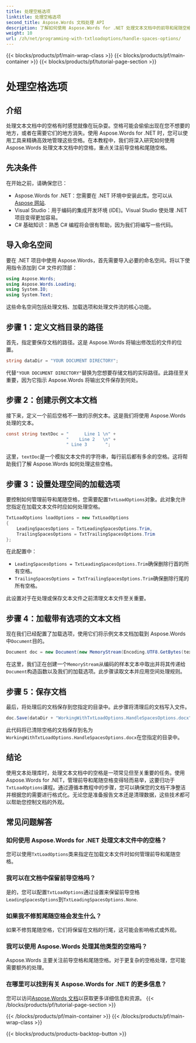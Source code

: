 ```yaml
---
title: 处理空格选项
linktitle: 处理空格选项
second_title: Aspose.Words 文档处理 API
description: 了解如何使用 Aspose.Words for .NET 处理文本文档中的前导和尾随空格。本教程提供了清理文本格式的指南。
weight: 10
url: /zh/net/programming-with-txtloadoptions/handle-spaces-options/
---
```


{{< blocks/products/pf/main-wrap-class >}}
{{< blocks/products/pf/main-container >}}
{{< blocks/products/pf/tutorial-page-section >}}

# 处理空格选项

## 介绍

处理文本文档中的空格有时感觉就像在玩杂耍。空格可能会偷偷出现在您不想要的地方，或者在需要它们的地方消失。使用 Aspose.Words for .NET 时，您可以使用工具来精确高效地管理这些空格。在本教程中，我们将深入研究如何使用 Aspose.Words 处理文本文档中的空格，重点关注前导空格和尾随空格。

## 先决条件

在开始之前，请确保您已：

-  Aspose.Words for .NET：您需要在 .NET 环境中安装此库。您可以从[Aspose 网站](https://releases.aspose.com/words/net/).
- Visual Studio：用于编码的集成开发环境 (IDE)。Visual Studio 使处理 .NET 项目变得更加容易。
- C# 基础知识：熟悉 C# 编程将会很有帮助，因为我们将编写一些代码。

## 导入命名空间

要在 .NET 项目中使用 Aspose.Words，首先需要导入必要的命名空间。将以下使用指令添加到 C# 文件的顶部：

```csharp
using Aspose.Words;
using Aspose.Words.Loading;
using System.IO;
using System.Text;
```

这些命名空间包括处理文档、加载选项和处理文件流的核心功能。

## 步骤 1：定义文档目录的路径

首先，指定要保存文档的路径。这是 Aspose.Words 将输出修改后的文件的位置。

```csharp
string dataDir = "YOUR DOCUMENT DIRECTORY";
```

代替`"YOUR DOCUMENT DIRECTORY"`替换为您想要存储文档的实际路径。此路径至关重要，因为它指示 Aspose.Words 将输出文件保存到何处。

## 步骤 2：创建示例文本文档

接下来，定义一个前后空格不一致的示例文本。这是我们将使用 Aspose.Words 处理的文本。

```csharp
const string textDoc = "      Line 1 \n" +
                       "    Line 2   \n" +
                       " Line 3       ";
```

这里，`textDoc`是一个模拟文本文件的字符串，每行前后都有多余的空格。这将帮助我们了解 Aspose.Words 如何处理这些空格。

## 步骤 3：设置处理空间的加载选项

要控制如何管理前导和尾随空格，您需要配置`TxtLoadOptions`对象。此对象允许您指定在加载文本文件时应如何处理空格。

```csharp
TxtLoadOptions loadOptions = new TxtLoadOptions
{
    LeadingSpacesOptions = TxtLeadingSpacesOptions.Trim,
    TrailingSpacesOptions = TxtTrailingSpacesOptions.Trim
};
```

在此配置中：
- `LeadingSpacesOptions = TxtLeadingSpacesOptions.Trim`确保删除行首的所有空格。
- `TrailingSpacesOptions = TxtTrailingSpacesOptions.Trim`确保删除行尾的所有空格。

此设置对于在处理或保存文本文件之前清理文本文件至关重要。

## 步骤 4：加载带有选项的文本文档

现在我们已经配置了加载选项，使用它们将示例文本文档加载到 Aspose.Words 中`Document`目的。

```csharp
Document doc = new Document(new MemoryStream(Encoding.UTF8.GetBytes(textDoc)), loadOptions);
```

在这里，我们正在创建一个`MemoryStream`从编码的样本文本中取出并将其传递给`Document`构造函数以及我们的加载选项。此步骤读取文本并应用空间处理规则。

## 步骤 5：保存文档

最后，将处理后的文档保存到您指定的目录中。此步骤将清理后的文档写入文件。

```csharp
doc.Save(dataDir + "WorkingWithTxtLoadOptions.HandleSpacesOptions.docx");
```

此代码将已清除空格的文档保存到名为`WorkingWithTxtLoadOptions.HandleSpacesOptions.docx`在您指定的目录中。

## 结论

使用文本处理库时，处理文本文档中的空格是一项常见但至关重要的任务。使用 Aspose.Words for .NET，管理前导和尾随空格变得轻而易举，这要归功于`TxtLoadOptions`课程。通过遵循本教程中的步骤，您可以确保您的文档干净整洁并根据您的需要进行格式化。无论您是准备报告文本还是清理数据，这些技术都可以帮助您控制文档的外观。

## 常见问题解答

### 如何使用 Aspose.Words for .NET 处理文本文件中的空格？  
您可以使用`TxtLoadOptions`类来指定在加载文本文件时如何管理前导和尾随空格。

### 我可以在文档中保留前导空格吗？  
是的，您可以配置`TxtLoadOptions`通过设置来保留前导空格`LeadingSpacesOptions`到`TxtLeadingSpacesOptions.None`.

### 如果我不修剪尾随空格会发生什么？  
如果不修剪尾随空格，它们将保留在文档的行尾，这可能会影响格式或外观。

### 我可以使用 Aspose.Words 处理其他类型的空格吗？  
Aspose.Words 主要关注前导空格和尾随空格。对于更复杂的空格处理，您可能需要额外的处理。

### 在哪里可以找到有关 Aspose.Words for .NET 的更多信息？  
您可以访问[Aspose.Words 文档](https://reference.aspose.com/words/net/)以获取更多详细信息和资源。
{{< /blocks/products/pf/tutorial-page-section >}}

{{< /blocks/products/pf/main-container >}}
{{< /blocks/products/pf/main-wrap-class >}}

{{< blocks/products/products-backtop-button >}}
